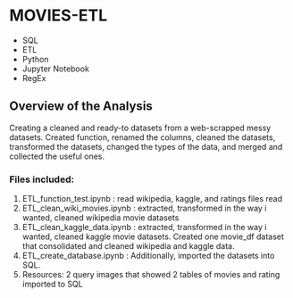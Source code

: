 # MOVIES-ETL
- SQL
- ETL
- Python
- Jupyter Notebook
- RegEx
## Overview of the Analysis
Creating a cleaned and ready-to datasets from a web-scrapped messy datasets. Created function, renamed the columns, cleaned the datasets, transformed the datasets, changed the types of the data, and merged and collected the useful ones. 
### Files included:
1. ETL_function_test.ipynb : read wikipedia, kaggle, and ratings files read
2. ETL_clean_wiki_movies.ipynb : extracted, transformed in the way i wanted, cleaned wikipedia movie datasets
3. ETL_clean_kaggle_data.ipynb : extracted, transformed in the way i wanted, cleaned kaggle movie datasets. Created one movie_df dataset that consolidated and cleaned wikipedia and kaggle data.
4. ETL_create_database.ipynb : Additionally, imported the datasets into SQL.
5. Resources: 2 query images that showed 2 tables of movies and rating imported to SQL

